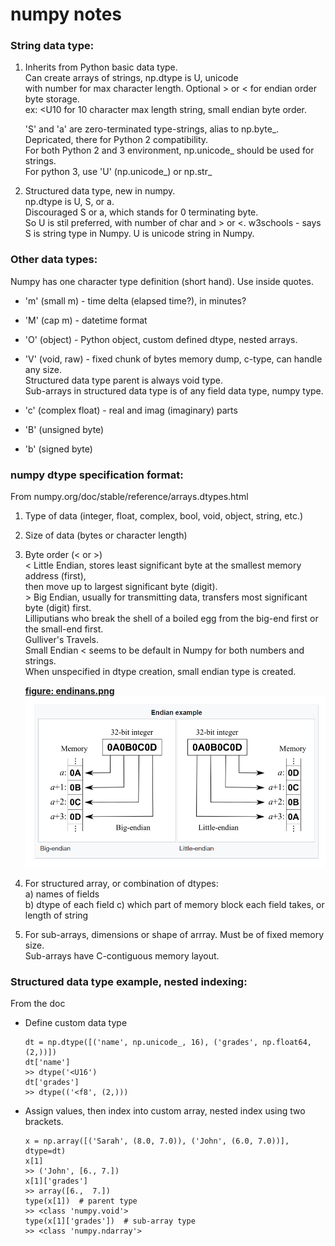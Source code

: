 # numpy notes  

### String data type:    

 1) Inherits from Python basic data type.  
    Can create arrays of strings, np.dtype is U, unicode  
    with number for max character length. 
    Optional \> or \< for endian order byte storage.      
    ex: <U10 for 10 character max length string, small endian byte order.  
    
    'S' and 'a' are zero-terminated type-strings, alias to np.byte_. 
    Depricated, there for Python 2 compatibility.  
    For both Python 2 and 3 environment, np.unicode_ should be used for strings.  
    For python 3, use 'U' (np.unicode_) or np.str_ 

 2) Structured data type, new in numpy.  
    np.dtype is U, S, or a.  
    Discouraged S or a, which stands for 0 terminating byte.  
    So U is stil preferred, with number of char and > or <. 
    w3schools - says S is string type in Numpy. U is unicode string in Numpy.

### Other data types:  
Numpy has one character type definition (short hand).  Use inside quotes.  
 
 * 'm' (small m) - time delta (elapsed time?), in minutes?  

 * 'M' (cap m)   - datetime format  

 * 'O' (object)  - Python object, custom defined dtype, nested arrays.    

 * 'V' (void, raw) - fixed chunk of bytes memory dump, c-type, can handle any size.  
   Structured data type parent is always void type.  
   Sub-arrays in structured data type is of any field data type, numpy type.  

 * 'c' (complex float) - real and imag (imaginary) parts  

 * 'B' (unsigned byte)
 *  'b' (signed byte)  

### numpy dtype specification format:  
From numpy.org/doc/stable/reference/arrays.dtypes.html  

 1) Type of data (integer, float, complex, bool, void, object, string, etc.)  
 2) Size of data (bytes or character length)  
 3) Byte order (< or >)  
    \< Little Endian, stores least significant byte at the smallest memory address (first),  
    then move up to largest significant byte (digit).  
    \> Big Endian, usually for transmitting data, transfers most significant byte (digit) first.  
    Lilliputians who break the shell of a boiled egg from the big-end first or the small-end first.  
    Gulliver's Travels.  
    Small Endian \< seems to be default in Numpy for both numbers and strings.  
    When unspecified in dtype creation, small endian type is created.  
    
    <u><b>figure: endinans.png</b></u>  
    <img src="./endians.png" width=500>  
    
 4) For structured array, or combination of dtypes:  
     a) names of fields  
     b) dtype of each field 
     c) which part of memory block each field takes, or length of string  
 5) For sub-arrays, dimensions or shape of arrray. Must be of fixed memory size.  
    Sub-arrays have C-contiguous memory layout.  
 
 
 ### Structured data type example, nested indexing:  
 From the doc  

  * Define custom data type 
    ```
    dt = np.dtype([('name', np.unicode_, 16), ('grades', np.float64, (2,))])
    dt['name']
    >> dtype('<U16')
    dt['grades']
    >> dtype(('<f8', (2,)))
    ```

  * Assign values, then index into custom array, nested index using two brackets.  
    ```
    x = np.array([('Sarah', (8.0, 7.0)), ('John', (6.0, 7.0))], dtype=dt)
    x[1]
    >> ('John', [6., 7.])
    x[1]['grades']
    >> array([6.,  7.])
    type(x[1])  # parent type
    >> <class 'numpy.void'>
    type(x[1]['grades'])  # sub-array type
    >> <class 'numpy.ndarray'>
    ```
 

 
 
 
